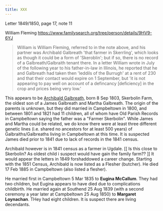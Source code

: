 ```yaml
---
title: XXX
---
```



Letter 1849/1850, page 17, note 11

William Fleming https://www.familysearch.org/tree/person/details/9HV9-6YJ

> William is William Fleming, referred to in the note above, and
> his partner was Archibald Galbreath 'that farmer in Skerrling', which looks
> as though it could be a form of 'Skeroblin'; but if so, there is no record of a 
> Galbreath/Galbraith tenant there. In a letter William wrote in July of the following
> year to his father-in-law in Illinois, he reported that he and Galbreath
> had taken then 'leddils of the Burrugh' at a rent of 230 and that their contact
> would expire on 1 September, but 'it is not appearing to pay well on account of
> a defincancy [deficiency] in the crop and prices being very low.'
>

This appears to be [Archibald Galbreath](/people/galbreath-archibald-1803.md), born 8 Sep 1803, Skerbolin Farm, the oldest son of a James Galbreath and Martha Galbreath.  The origin of the parents is unknown, but they did married in Campbeltown in 1800, and between 1801 and 1821 had 11 children, all of whom have Old Parish Records in Campbeltown saying the father was a "Farmer Skerbolin".   While James and Martha could be related, we do know there were at least three different genetic lines (i.e. shared no ancestors for at least 500 years) of Galbraiths/Galbreaths living in Campbeltown at this time.  It is suspected James died prior to 1841 due to lack of records in the 1841 census.

Archibald however is in 1841 census as a farmer in Ugdale. [[ Is this close to Skerbolin? As oldest child i suspect would have gain the family farm?? ]]  It would appear the letters in 1849 forshaddowed a career change.  Starting with the 1851 Census, Archibald is now listed as a Flesher (butcher).  He died 17 Feb 1885 in Campbeltown (also listed a flesher). 

He married first in Campbeltown 5 Mar 1835 to **Eugina McCallum**.  They had two children, but Eugina appears to have died due to complications childbirth.  He married again at Southend 25 Aug 1839 (with a second ceremony a year later at Campbeltown 25 Aug 1850) to **Margaret Loynachan**.  THey had eight children.  It is suspect there are living decendants.








